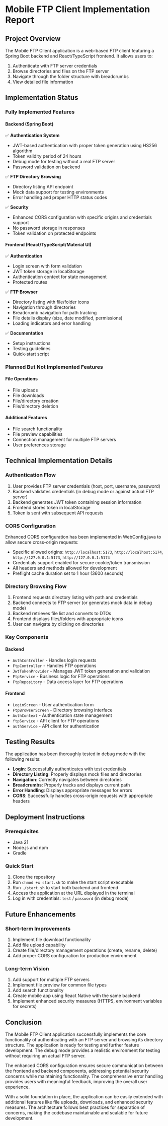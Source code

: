 # Mobile FTP Client Implementation Report

## Project Overview

The Mobile FTP Client application is a web-based FTP client featuring a Spring Boot backend and React/TypeScript frontend. It allows users to:

1. Authenticate with FTP server credentials
2. Browse directories and files on the FTP server
3. Navigate through the folder structure with breadcrumbs
4. View detailed file information

## Implementation Status

### Fully Implemented Features

#### Backend (Spring Boot)

✅ **Authentication System**
- JWT-based authentication with proper token generation using HS256 algorithm
- Token validity period of 24 hours
- Debug mode for testing without a real FTP server
- Password validation on backend

✅ **FTP Directory Browsing**
- Directory listing API endpoint
- Mock data support for testing environments
- Error handling and proper HTTP status codes

✅ **Security**
- Enhanced CORS configuration with specific origins and credentials support
- No password storage in responses
- Token validation on protected endpoints

#### Frontend (React/TypeScript/Material UI)

✅ **Authentication**
- Login screen with form validation
- JWT token storage in localStorage
- Authentication context for state management
- Protected routes

✅ **FTP Browser**
- Directory listing with file/folder icons
- Navigation through directories
- Breadcrumb navigation for path tracking
- File details display (size, date modified, permissions)
- Loading indicators and error handling

✅ **Documentation**
- Setup instructions
- Testing guidelines
- Quick-start script

### Planned But Not Implemented Features

#### File Operations
- File uploads
- File downloads
- File/directory creation
- File/directory deletion

#### Additional Features
- File search functionality
- File preview capabilities
- Connection management for multiple FTP servers
- User preferences storage

## Technical Implementation Details

### Authentication Flow

1. User provides FTP server credentials (host, port, username, password)
2. Backend validates credentials (in debug mode or against actual FTP server)
3. Backend generates JWT token containing session information
4. Frontend stores token in localStorage
5. Token is sent with subsequent API requests

### CORS Configuration

Enhanced CORS configuration has been implemented in WebConfig.java to allow secure cross-origin requests:

- Specific allowed origins: `http://localhost:5173`, `http://localhost:5174`, `http://127.0.0.1:5173`, `http://127.0.0.1:5174`
- Credentials support enabled for secure cookie/token transmission
- All headers and methods allowed for development
- Preflight cache duration set to 1 hour (3600 seconds)

### Directory Browsing Flow

1. Frontend requests directory listing with path and credentials
2. Backend connects to FTP server (or generates mock data in debug mode)
3. Backend retrieves file list and converts to DTOs
4. Frontend displays files/folders with appropriate icons
5. User can navigate by clicking on directories

### Key Components

#### Backend
- `AuthController` - Handles login requests
- `FtpController` - Handles FTP operations
- `JwtTokenProvider` - Manages JWT token generation and validation
- `FtpService` - Business logic for FTP operations
- `FtpRepository` - Data access layer for FTP operations

#### Frontend

- `LoginScreen` - User authentication form
- `FtpBrowserScreen` - Directory browsing interface
- `AuthContext` - Authentication state management
- `ftpService` - API client for FTP operations
- `authService` - API client for authentication

## Testing Results

The application has been thoroughly tested in debug mode with the following results:

- **Login**: Successfully authenticates with test credentials
- **Directory Listing**: Properly displays mock files and directories
- **Navigation**: Correctly navigates between directories
- **Breadcrumbs**: Properly tracks and displays current path
- **Error Handling**: Displays appropriate messages for errors
- **CORS**: Successfully handles cross-origin requests with appropriate headers

## Deployment Instructions

### Prerequisites

- Java 21
- Node.js and npm
- Gradle

### Quick Start

1. Clone the repository
2. Run `chmod +x start.sh` to make the start script executable
3. Run `./start.sh` to start both backend and frontend
4. Access the application at the URL displayed in the terminal
5. Log in with credentials: `test` / `password` (in debug mode)

## Future Enhancements

### Short-term Improvements

1. Implement file download functionality
2. Add file upload capability
3. Create file/directory management operations (create, rename, delete)
4. Add proper CORS configuration for production environment

### Long-term Vision

1. Add support for multiple FTP servers
2. Implement file preview for common file types
3. Add search functionality
4. Create mobile app using React Native with the same backend
5. Implement enhanced security measures (HTTPS, environment variables for secrets)

## Conclusion

The Mobile FTP Client application successfully implements the core functionality of authenticating with an FTP server and browsing its directory structure. The application is ready for testing and further feature development. The debug mode provides a realistic environment for testing without requiring an actual FTP server.

The enhanced CORS configuration ensures secure communication between the frontend and backend components, addressing potential security concerns while maintaining functionality. The comprehensive error handling provides users with meaningful feedback, improving the overall user experience.

With a solid foundation in place, the application can be easily extended with additional features like file uploads, downloads, and enhanced security measures. The architecture follows best practices for separation of concerns, making the codebase maintainable and scalable for future development.
